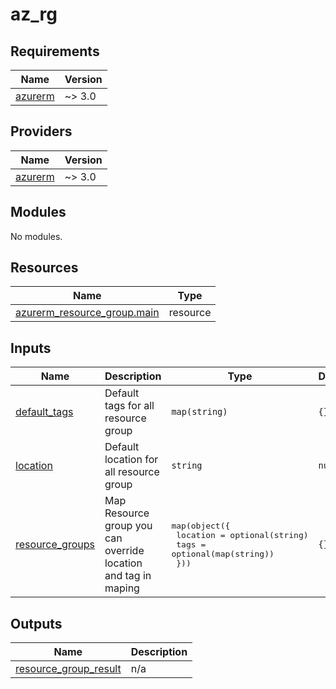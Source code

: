 # az_rg

<!-- BEGINNING OF PRE-COMMIT-TERRAFORM DOCS HOOK -->
## Requirements

| Name | Version |
|------|---------|
| <a name="requirement_azurerm"></a> [azurerm](#requirement\_azurerm) | ~> 3.0 |

## Providers

| Name | Version |
|------|---------|
| <a name="provider_azurerm"></a> [azurerm](#provider\_azurerm) | ~> 3.0 |

## Modules

No modules.

## Resources

| Name | Type |
|------|------|
| [azurerm_resource_group.main](https://registry.terraform.io/providers/hashicorp/azurerm/latest/docs/resources/resource_group) | resource |

## Inputs

| Name | Description | Type | Default | Required |
|------|-------------|------|---------|:--------:|
| <a name="input_default_tags"></a> [default\_tags](#input\_default\_tags) | Default tags for all resource group | `map(string)` | `{}` | no |
| <a name="input_location"></a> [location](#input\_location) | Default location for all resource group | `string` | `null` | no |
| <a name="input_resource_groups"></a> [resource\_groups](#input\_resource\_groups) | Map Resource group you can override location and tag in maping | <pre>map(object({<br>    location = optional(string)<br>    tags     = optional(map(string))<br>  }))</pre> | `{}` | no |

## Outputs

| Name | Description |
|------|-------------|
| <a name="output_resource_group_result"></a> [resource\_group\_result](#output\_resource\_group\_result) | n/a |
<!-- END OF PRE-COMMIT-TERRAFORM DOCS HOOK -->
